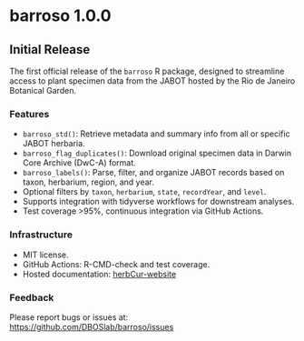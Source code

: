 # barroso 1.0.0

## Initial Release

The first official release of the `barroso` R package, designed to streamline access to plant specimen data from the JABOT hosted by the Rio de Janeiro Botanical Garden.

### Features

- `barroso_std()`: Retrieve metadata and summary info from all or specific JABOT herbaria.
- `barroso_flag_duplicates()`: Download original specimen data in Darwin Core Archive (DwC-A) format.
- `barroso_labels()`: Parse, filter, and organize JABOT records based on taxon, herbarium, region, and year.
- Optional filters by `taxon`, `herbarium`, `state`, `recordYear`, and `level`.
- Supports integration with tidyverse workflows for downstream analyses.
- Test coverage >95%, continuous integration via GitHub Actions.

### Infrastructure

- MIT license.
- GitHub Actions: R-CMD-check and test coverage.
- Hosted documentation: [herbCur-website](https://dboslab.github.io/barroso-website/)

### Feedback

Please report bugs or issues at:  
<https://github.com/DBOSlab/barroso/issues>
